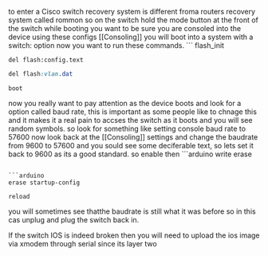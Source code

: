 to enter a Cisco switch recovery system is different froma  routers recovery system called rommon so on the switch hold the mode button at the front of the switch while booting you want to be sure you are consoled into the device using these configs [[Consoling]] you will boot into a system with a switch: option now you want to run these commands. ```
flash_init

```arduino
del flash:config.text
```


```css
del flash:vlan.dat
```




```
boot
```


now you really want to pay attention as the device boots and look for a option called baud rate, this is important as some people like to chnage this and it makes it a real pain to accses the switch as it boots and you will see random symbols. so look for something like setting console baud rate to 57600 now look back at the [[Consoling]] settings and change the baudrate from 9600 to 57600 and you sould see some deciferable text, so lets set it back to 9600 as its a good standard. so enable then ```arduino
write erase
```

```arduino
erase startup-config
```


```
reload
```

you will sometimes see thatthe baudrate is still what it was before so in this cas unplug and plug the switch back in.


If the switch IOS is indeed broken then you will need to upload the ios image via xmodem through serial since its layer two
